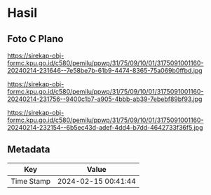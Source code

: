 # Hasil

## Foto C Plano

https://sirekap-obj-formc.kpu.go.id/c580/pemilu/ppwp/31/75/09/10/01/3175091001160-20240214-231646--7e58be7b-61b9-4474-8365-75a069b0ffbd.jpg

https://sirekap-obj-formc.kpu.go.id/c580/pemilu/ppwp/31/75/09/10/01/3175091001160-20240214-231756--9400c1b7-a905-4bbb-ab39-7ebebf89bf93.jpg

https://sirekap-obj-formc.kpu.go.id/c580/pemilu/ppwp/31/75/09/10/01/3175091001160-20240214-232154--6b5ec43d-adef-4dd4-b7dd-4642733f36f5.jpg


## Metadata

| Key        | Value               |
| ---------- | ------------------- |
| Time Stamp | 2024-02-15 00:41:44 |



